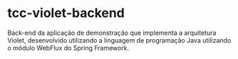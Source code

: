 # tcc-violet-backend
Back-end da aplicação de demonstração que implementa a arquitetura Violet, desenvolvido utilizando a linguagem de programação Java utilizando o módulo WebFlux do Spring Framework.
